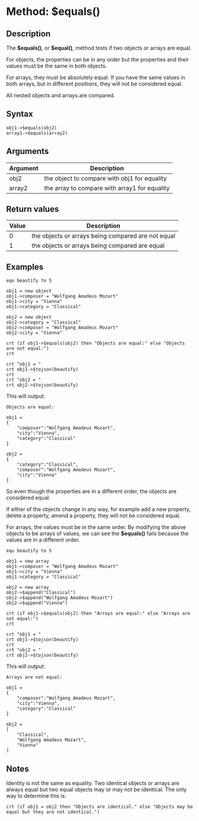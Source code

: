 # Method: $equals()

<PageHeader />

## Description

The **\$equals()**, or **$equal()**, method tests if two objects or arrays are equal.

For objects, the properties can be in any order but the properties and their values must be the same in both objects.

For arrays, they must be absolutely equal. If you have the same values in both arrays, but in different positions, they will not be considered equal.

All nested objects and arrays are compared.

## Syntax

```
obj1->$equals(obj2)
array1->$equals(array2) 
```



## Arguments

| Argument | Description |
| --- | --- |
| obj2 | the object to compare with obj1 for equality |
| array2 | the array to compare with array1 for equality |

## Return values

| Value | Description |
| --- | --- |
| 0 | the objects or arrays being compared are not equal |
| 1 | the objects or arrays being compared are equal |

## Examples

```
equ beautify to 5

obj1 = new object
obj1->composer = "Wolfgang Amadeus Mozart"
obj1->city = "Vienna"
obj1->category = "Classical"

obj2 = new object
obj2->category = "Classical"
obj2->composer = "Wolfgang Amadeus Mozart"
obj2->city = "Vienna"

crt (if obj1->$equals(obj2) then "Objects are equal:" else "Objects are not equal:")
crt

crt "obj1 = "
crt obj1->$tojson(beautify)
crt
crt "obj2 = "
crt obj2->$tojson(beautify)
```

This will output:

```
Objects are equal:

obj1 =
{
    "composer":"Wolfgang Amadeus Mozart",
    "city":"Vienna",
    "category":"Classical"
}

obj2 =
{
    "category":"Classical",
    "composer":"Wolfgang Amadeus Mozart",
    "city":"Vienna"
}
```

So even though the properties are in a different order, the objects are considered equal.

If either of the objects change in any way, for example add a new property, delete a property, amend a property, they will not be considered equal.



For arrays, the values must be in the same order. By modifying the above objects to be arrays of values, we can see the **$equals()** fails because the values are in a different order.

```
equ beautify to 5

obj1 = new array
obj1->composer = "Wolfgang Amadeus Mozart"
obj1->city = "Vienna"
obj1->category = "Classical"

obj2 = new array
obj2->$append("Classical")
obj2->$append("Wolfgang Amadeus Mozart")
obj2->$append("Vienna")

crt (if obj1->$equals(obj2) then "Arrays are equal:" else "Arrays are not equal:")
crt

crt "obj1 = "
crt obj1->$tojson(beautify)
crt
crt "obj2 = "
crt obj2->$tojson(beautify)
```

This will output:

```
Arrays are not equal:

obj1 =
{
    "composer":"Wolfgang Amadeus Mozart",
    "city":"Vienna",
    "category":"Classical"
}

obj2 =
[
    "Classical",
    "Wolfgang Amadeus Mozart",
    "Vienna"
]
```

## Notes

Identity is not the same as equality. Two identical objects or arrays are always equal but two equal objects may or may not be identical. The only way to determine this is:

```
crt (if obj1 = obj2 then "Objects are identical." else "Objects may be equal but they are not identical.")
```

  
<PageFooter />
